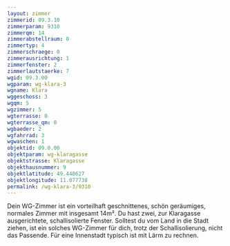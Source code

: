 ```yaml
---
layout: zimmer
zimmerid: 09.3.10
zimmerparam: 9310
zimmerqm: 14
zimmerabstellraum: 0
zimmertyp: 4
zimmerschraege: 0
zimmerausrichtung: 1
zimmerfenster: 2
zimmerlautstaerke: 7
wgid: 09.3.00
wgparam: wg-klara-3
wgname: Klara
wggeschoss: 3
wgqm: 5
wgzimmer: 5
wgterrasse: 0
wgterrasse_qm: 0
wgbaeder: 2
wgfahrrad: 3
wgwaschen: 1
objektid: 09.0.00
objektparam: wg-klaragasse
objektstrasse: Klaragasse
objekthausnummer: 9
objektlatitude: 49.448627
objektlongitude: 11.077738
permalink: /wg-klara-3/9310  
---
```

Dein WG-Zimmer ist ein vorteilhaft geschnittenes, schön geräumiges, normales Zimmer mit insgesamt 14m². Du hast zwei, zur Klaragasse ausgerichtete, schallisolierte Fenster. Solltest du vom Land in die Stadt ziehen, ist ein solches WG-Zimmer für dich, trotz der Schallisolierung, nicht das Passende. Für eine Innenstadt typisch ist mit Lärm zu rechnen. 
